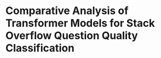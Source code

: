 <h1>Comparative Analysis of Transformer Models for Stack Overflow Question Quality Classification</h1>

